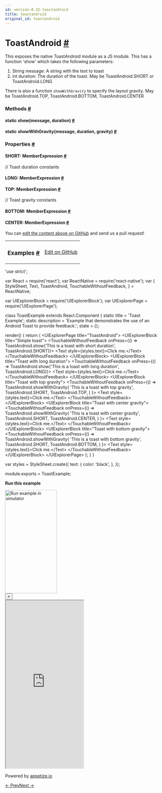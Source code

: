```yaml
---
id: version-0.32-toastandroid
title: toastandroid
original_id: toastandroid
---
```

<a id="content"></a><h1><a class="anchor" name="toastandroid"></a>ToastAndroid <a class="hash-link" href="docs/toastandroid.html#toastandroid">#</a></h1><div><div><p>This exposes the native ToastAndroid module as a JS module. This has a function 'show'
which takes the following parameters:</p><ol><li>String message: A string with the text to toast</li><li>int duration: The duration of the toast. May be ToastAndroid.SHORT or ToastAndroid.LONG</li></ol><p>There is also a function <code>showWithGravity</code> to specify the layout gravity. May be
ToastAndroid.TOP, ToastAndroid.BOTTOM, ToastAndroid.CENTER</p></div><span><h3><a class="anchor" name="methods"></a>Methods <a class="hash-link" href="docs/toastandroid.html#methods">#</a></h3><div class="props"><div class="prop"><h4 class="methodTitle"><a class="anchor" name="show"></a><span class="methodType">static </span>show<span class="methodType">(message, duration)</span> <a class="hash-link" href="docs/toastandroid.html#show">#</a></h4></div><div class="prop"><h4 class="methodTitle"><a class="anchor" name="showwithgravity"></a><span class="methodType">static </span>showWithGravity<span class="methodType">(message, duration, gravity)</span> <a class="hash-link" href="docs/toastandroid.html#showwithgravity">#</a></h4></div></div></span><span><h3><a class="anchor" name="properties"></a>Properties <a class="hash-link" href="docs/toastandroid.html#properties">#</a></h3><div class="props"><div class="prop"><h4 class="propTitle"><a class="anchor" name="short"></a>SHORT<span class="propType">: MemberExpression</span> <a class="hash-link" href="docs/toastandroid.html#short">#</a></h4><div><p>// Toast duration constants</p></div></div><div class="prop"><h4 class="propTitle"><a class="anchor" name="long"></a>LONG<span class="propType">: MemberExpression</span> <a class="hash-link" href="docs/toastandroid.html#long">#</a></h4></div><div class="prop"><h4 class="propTitle"><a class="anchor" name="top"></a>TOP<span class="propType">: MemberExpression</span> <a class="hash-link" href="docs/toastandroid.html#top">#</a></h4><div><p>// Toast gravity constants</p></div></div><div class="prop"><h4 class="propTitle"><a class="anchor" name="bottom"></a>BOTTOM<span class="propType">: MemberExpression</span> <a class="hash-link" href="docs/toastandroid.html#bottom">#</a></h4></div><div class="prop"><h4 class="propTitle"><a class="anchor" name="center"></a>CENTER<span class="propType">: MemberExpression</span> <a class="hash-link" href="docs/toastandroid.html#center">#</a></h4></div></div></span></div><p class="edit-page-block">You can <a target="_blank" href="https://github.com/facebook/react-native/blob/master/Libraries/Components/ToastAndroid/ToastAndroid.android.js">edit the content above on GitHub</a> and send us a pull request!</p><div><div><table width="100%"><tbody><tr><td><h3><a class="anchor" name="examples"></a>Examples <a class="hash-link" href="docs/toastandroid.html#examples">#</a></h3></td><td style="text-align:right;"><a target="_blank" href="https://github.com/facebook/react-native/blob/master/Examples/UIExplorer/js/ToastAndroidExample.android.js">Edit on GitHub</a></td></tr></tbody></table><div class="example-container"><div class="prism language-javascript"><span class="token string">'use strict'</span><span class="token punctuation">;</span>

<span class="token keyword">var</span> React <span class="token operator">=</span> <span class="token function">require<span class="token punctuation">(</span></span><span class="token string">'react'</span><span class="token punctuation">)</span><span class="token punctuation">;</span>
<span class="token keyword">var</span> ReactNative <span class="token operator">=</span> <span class="token function">require<span class="token punctuation">(</span></span><span class="token string">'react-native'</span><span class="token punctuation">)</span><span class="token punctuation">;</span>
<span class="token keyword">var</span> <span class="token punctuation">{</span>
  StyleSheet<span class="token punctuation">,</span>
  Text<span class="token punctuation">,</span>
  ToastAndroid<span class="token punctuation">,</span>
  TouchableWithoutFeedback<span class="token punctuation">,</span>
<span class="token punctuation">}</span> <span class="token operator">=</span> ReactNative<span class="token punctuation">;</span>

<span class="token keyword">var</span> UIExplorerBlock <span class="token operator">=</span> <span class="token function">require<span class="token punctuation">(</span></span><span class="token string">'UIExplorerBlock'</span><span class="token punctuation">)</span><span class="token punctuation">;</span>
<span class="token keyword">var</span> UIExplorerPage <span class="token operator">=</span> <span class="token function">require<span class="token punctuation">(</span></span><span class="token string">'UIExplorerPage'</span><span class="token punctuation">)</span><span class="token punctuation">;</span>

class <span class="token class-name">ToastExample</span> extends <span class="token class-name">React<span class="token punctuation">.</span>Component</span> <span class="token punctuation">{</span>
  static title <span class="token operator">=</span> <span class="token string">'Toast Example'</span><span class="token punctuation">;</span>
  static description <span class="token operator">=</span> <span class="token string">'Example that demonstrates the use of an Android Toast to provide feedback.'</span><span class="token punctuation">;</span>
  state <span class="token operator">=</span> <span class="token punctuation">{</span><span class="token punctuation">}</span><span class="token punctuation">;</span>

  <span class="token function">render<span class="token punctuation">(</span></span><span class="token punctuation">)</span> <span class="token punctuation">{</span>
    <span class="token keyword">return</span> <span class="token punctuation">(</span>
      &lt;UIExplorerPage title<span class="token operator">=</span><span class="token string">"ToastAndroid"</span><span class="token operator">&gt;</span>
        &lt;UIExplorerBlock title<span class="token operator">=</span><span class="token string">"Simple toast"</span><span class="token operator">&gt;</span>
          &lt;TouchableWithoutFeedback
            onPress<span class="token operator">=</span><span class="token punctuation">{</span><span class="token punctuation">(</span><span class="token punctuation">)</span> <span class="token operator">=</span><span class="token operator">&gt;</span>
              ToastAndroid<span class="token punctuation">.</span><span class="token function">show<span class="token punctuation">(</span></span><span class="token string">'This is a toast with short duration'</span><span class="token punctuation">,</span> ToastAndroid<span class="token punctuation">.</span>SHORT<span class="token punctuation">)</span><span class="token punctuation">}</span><span class="token operator">&gt;</span>
            &lt;Text style<span class="token operator">=</span><span class="token punctuation">{</span>styles<span class="token punctuation">.</span>text<span class="token punctuation">}</span><span class="token operator">&gt;</span>Click me<span class="token punctuation">.</span>&lt;<span class="token operator">/</span>Text<span class="token operator">&gt;</span>
          &lt;<span class="token operator">/</span>TouchableWithoutFeedback<span class="token operator">&gt;</span>
        &lt;<span class="token operator">/</span>UIExplorerBlock<span class="token operator">&gt;</span>
        &lt;UIExplorerBlock title<span class="token operator">=</span><span class="token string">"Toast with long duration"</span><span class="token operator">&gt;</span>
          &lt;TouchableWithoutFeedback
            onPress<span class="token operator">=</span><span class="token punctuation">{</span><span class="token punctuation">(</span><span class="token punctuation">)</span> <span class="token operator">=</span><span class="token operator">&gt;</span>
              ToastAndroid<span class="token punctuation">.</span><span class="token function">show<span class="token punctuation">(</span></span><span class="token string">'This is a toast with long duration'</span><span class="token punctuation">,</span> ToastAndroid<span class="token punctuation">.</span>LONG<span class="token punctuation">)</span><span class="token punctuation">}</span><span class="token operator">&gt;</span>
            &lt;Text style<span class="token operator">=</span><span class="token punctuation">{</span>styles<span class="token punctuation">.</span>text<span class="token punctuation">}</span><span class="token operator">&gt;</span>Click me<span class="token punctuation">.</span>&lt;<span class="token operator">/</span>Text<span class="token operator">&gt;</span>
          &lt;<span class="token operator">/</span>TouchableWithoutFeedback<span class="token operator">&gt;</span>
        &lt;<span class="token operator">/</span>UIExplorerBlock<span class="token operator">&gt;</span>
        &lt;UIExplorerBlock title<span class="token operator">=</span><span class="token string">"Toast with top gravity"</span><span class="token operator">&gt;</span>
          &lt;TouchableWithoutFeedback
            onPress<span class="token operator">=</span><span class="token punctuation">{</span><span class="token punctuation">(</span><span class="token punctuation">)</span> <span class="token operator">=</span><span class="token operator">&gt;</span>
              ToastAndroid<span class="token punctuation">.</span><span class="token function">showWithGravity<span class="token punctuation">(</span></span>
                <span class="token string">'This is a toast with top gravity'</span><span class="token punctuation">,</span>
                ToastAndroid<span class="token punctuation">.</span>SHORT<span class="token punctuation">,</span>
                ToastAndroid<span class="token punctuation">.</span>TOP<span class="token punctuation">,</span>
              <span class="token punctuation">)</span>
            <span class="token punctuation">}</span><span class="token operator">&gt;</span>
            &lt;Text style<span class="token operator">=</span><span class="token punctuation">{</span>styles<span class="token punctuation">.</span>text<span class="token punctuation">}</span><span class="token operator">&gt;</span>Click me<span class="token punctuation">.</span>&lt;<span class="token operator">/</span>Text<span class="token operator">&gt;</span>
          &lt;<span class="token operator">/</span>TouchableWithoutFeedback<span class="token operator">&gt;</span>
        &lt;<span class="token operator">/</span>UIExplorerBlock<span class="token operator">&gt;</span>
        &lt;UIExplorerBlock title<span class="token operator">=</span><span class="token string">"Toast with center gravity"</span><span class="token operator">&gt;</span>
          &lt;TouchableWithoutFeedback
            onPress<span class="token operator">=</span><span class="token punctuation">{</span><span class="token punctuation">(</span><span class="token punctuation">)</span> <span class="token operator">=</span><span class="token operator">&gt;</span>
              ToastAndroid<span class="token punctuation">.</span><span class="token function">showWithGravity<span class="token punctuation">(</span></span>
                <span class="token string">'This is a toast with center gravity'</span><span class="token punctuation">,</span>
                ToastAndroid<span class="token punctuation">.</span>SHORT<span class="token punctuation">,</span>
                ToastAndroid<span class="token punctuation">.</span>CENTER<span class="token punctuation">,</span>
              <span class="token punctuation">)</span>
            <span class="token punctuation">}</span><span class="token operator">&gt;</span>
            &lt;Text style<span class="token operator">=</span><span class="token punctuation">{</span>styles<span class="token punctuation">.</span>text<span class="token punctuation">}</span><span class="token operator">&gt;</span>Click me<span class="token punctuation">.</span>&lt;<span class="token operator">/</span>Text<span class="token operator">&gt;</span>
          &lt;<span class="token operator">/</span>TouchableWithoutFeedback<span class="token operator">&gt;</span>
        &lt;<span class="token operator">/</span>UIExplorerBlock<span class="token operator">&gt;</span>
        &lt;UIExplorerBlock title<span class="token operator">=</span><span class="token string">"Toast with bottom gravity"</span><span class="token operator">&gt;</span>
          &lt;TouchableWithoutFeedback
            onPress<span class="token operator">=</span><span class="token punctuation">{</span><span class="token punctuation">(</span><span class="token punctuation">)</span> <span class="token operator">=</span><span class="token operator">&gt;</span>
              ToastAndroid<span class="token punctuation">.</span><span class="token function">showWithGravity<span class="token punctuation">(</span></span>
                <span class="token string">'This is a toast with bottom gravity'</span><span class="token punctuation">,</span>
                ToastAndroid<span class="token punctuation">.</span>SHORT<span class="token punctuation">,</span>
                ToastAndroid<span class="token punctuation">.</span>BOTTOM<span class="token punctuation">,</span>
              <span class="token punctuation">)</span>
            <span class="token punctuation">}</span><span class="token operator">&gt;</span>
            &lt;Text style<span class="token operator">=</span><span class="token punctuation">{</span>styles<span class="token punctuation">.</span>text<span class="token punctuation">}</span><span class="token operator">&gt;</span>Click me<span class="token punctuation">.</span>&lt;<span class="token operator">/</span>Text<span class="token operator">&gt;</span>
          &lt;<span class="token operator">/</span>TouchableWithoutFeedback<span class="token operator">&gt;</span>
        &lt;<span class="token operator">/</span>UIExplorerBlock<span class="token operator">&gt;</span>
      &lt;<span class="token operator">/</span>UIExplorerPage<span class="token operator">&gt;</span>
    <span class="token punctuation">)</span><span class="token punctuation">;</span>
  <span class="token punctuation">}</span>
<span class="token punctuation">}</span>

<span class="token keyword">var</span> styles <span class="token operator">=</span> StyleSheet<span class="token punctuation">.</span><span class="token function">create<span class="token punctuation">(</span></span><span class="token punctuation">{</span>
  text<span class="token punctuation">:</span> <span class="token punctuation">{</span>
    color<span class="token punctuation">:</span> <span class="token string">'black'</span><span class="token punctuation">,</span>
  <span class="token punctuation">}</span><span class="token punctuation">,</span>
<span class="token punctuation">}</span><span class="token punctuation">)</span><span class="token punctuation">;</span>

module<span class="token punctuation">.</span>exports <span class="token operator">=</span> ToastExample<span class="token punctuation">;</span></div><div class="embedded-simulator"><p><a class="modal-button-open"><strong>Run this example</strong></a></p><div class="modal-button-open modal-button-open-img"><img alt="Run example in simulator" width="170" height="338" src="img/uiexplorer_main_android.png"></div><div><div class="modal"><div class="modal-content"><button class="modal-button-close">×</button><div class="center"><iframe class="simulator" src="https://appetize.io/embed/q7wkvt42v6bkr0pzt1n0gmbwfr?device=nexus5&amp;scale=65&amp;autoplay=false&amp;orientation=portrait&amp;deviceColor=white&amp;params=%7B%22route%22%3A%22ToastAndroid%22%7D" width="256" height="550" scrolling="no"></iframe><p>Powered by <a target="_blank" href="https://appetize.io">appetize.io</a></p></div></div></div><div class="modal-backdrop"></div></div></div></div></div></div><div class="docs-prevnext"><a class="docs-prev" href="docs/timepickerandroid.html#content">← Prev</a><a class="docs-next" href="docs/vibration.html#content">Next →</a></div>